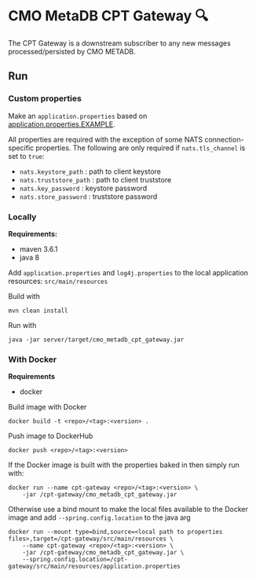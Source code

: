 # CMO MetaDB CPT Gateway 🔍

The CPT Gateway is a downstream subscriber to any new messages processed/persisted by CMO METADB.

## Run

### Custom properties

Make an `application.properties` based on [application.properties.EXAMPLE](src/main/resources/application.properties.EXAMPLE). 

All properties are required with the exception of some NATS connection-specific properties. The following are only required if `nats.tls_channel` is set to `true`:

- `nats.keystore_path` : path to client keystore
- `nats.truststore_path` : path to client truststore
- `nats.key_password` : keystore password
- `nats.store_password` : truststore password

### Locally

**Requirements:**
- maven 3.6.1
- java 8

Add `application.properties` and `log4j.properties` to the local application resources: `src/main/resources`

Build with 

```
mvn clean install
```

Run with 

```
java -jar server/target/cmo_metadb_cpt_gateway.jar
```

### With Docker

**Requirements**
- docker

Build image with Docker

```
docker build -t <repo>/<tag>:<version> .
```

Push image to DockerHub 

```
docker push <repo>/<tag>:<version>
```

If the Docker image is built with the properties baked in then simply run with:


```
docker run --name cpt-gateway <repo>/<tag>:<version> \
	-jar /cpt-gateway/cmo_metadb_cpt_gateway.jar
```

Otherwise use a bind mount to make the local files available to the Docker image and add  `--spring.config.location` to the java arg

```
docker run --mount type=bind,source=<local path to properties files>,target=/cpt-gateway/src/main/resources \
	--name cpt-gateway <repo>/<tag>:<version> \
	-jar /cpt-gateway/cmo_metadb_cpt_gateway.jar \
	--spring.config.location=/cpt-gateway/src/main/resources/application.properties
```
